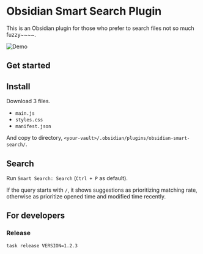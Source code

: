 # Obsidian Smart Search Plugin

This is an Obsidian plugin for those who prefer to search files not so much fuzzy~~~~.

![Demo](https://raw.githubusercontent.com/tadashi-aikawa/obsidian-smart-search/master/demo/2021-09-19.gif)

## Get started

## Install

Download 3 files.

- `main.js`
- `styles.css`
- `manifest.json`

And copy to directory, `<your-vault>/.obsidian/plugins/obsidian-smart-search/`.

## Search

Run `Smart Search: Search` (`Ctrl + P` as default).

If the query starts with `/`, it shows suggestions as prioritizing matching rate, otherwise as prioritize opened time and modified time recently.

## For developers

### Release

```console
task release VERSION=1.2.3
```
